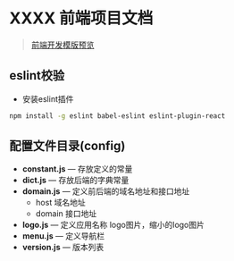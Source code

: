 #  XXXX 前端项目文档

> [前端开发模版预览](https://baishancloudfe.github.io/igroot-template-sider)

## eslint校验
  * 安装eslint插件
  ```bash
  npm install -g eslint babel-eslint eslint-plugin-react
  ```
## 配置文件目录(config)
 * **constant.js**   — 存放定义的常量
 * **dict.js**  — 存放后端的字典常量
 * **domain.js**  —  定义前后端的域名地址和接口地址
    * host 域名地址
    * domain 接口地址
* **logo.js** — 定义应用名称  logo图片，缩小的logo图片
* **menu.js**  — 定义导航栏
* **version.js** — 版本列表


